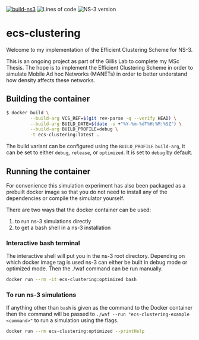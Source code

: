 [![build-ns3](https://github.com/PHoulding/ecs-clustering/actions/workflows/ns3-build.yml/badge.svg)](https://github.com/MPHoulding/ecs-clustering/actions/workflows/ns3-build.yml)
![Lines of code](https://img.shields.io/tokei/lines/github/PHoulding/ecs-clustering?style=plastic)
![NS-3 version](https://img.shields.io/badge/NS--3-3.34-blueviolet?style=plastic)

# ecs-clustering
Welcome to my implementation of the Efficient Clustering Scheme for NS-3.

This is an ongoing project as part of the Gillis Lab to complete my MSc Thesis.
The hope is to implement the Efficient Clustering Scheme in order to simulate
Mobile Ad hoc Networks (MANETs) in order to better understand how density affects
these networks.


## Building the container

```bash
$ docker build \
         --build-arg VCS_REF=$(git rev-parse -q --verify HEAD) \
         --build-arg BUILD_DATE=$(date -u +"%Y-%m-%dT%H:%M:%SZ") \
         --build-arg BUILD_PROFILE=debug \
         -t ecs-clustering:latest .
```

The build variant can be configured using the `BUILD_PROFILE` `build-arg`, it can be set to either `debug`, `release`, or `optimized`.
It is set to `debug` by default.


## Running the container

For convenience this simulation experiment has also been packaged as a prebuilt docker image so that you do not need to install any of the dependencies or compile the simulator yourself.

There are two ways that the docker container can be used:

1. to run ns-3 simulations directly
2. to get a bash shell in a ns-3 installation


### Interactive bash terminal

The interactive shell will put you in the ns-3 root directory.
Depending on which docker image tag is used ns-3 can either be built in debug mode or optimized mode.
Then the ./waf command can be run manually.

```bash
docker run --rm -it ecs-clustering:optimized bash
```


### To run ns-3 simulations

If anything other than `bash` is given as the command to the Docker container then the command will
be passed to `./waf --run "ecs-clustering-example <command>"` to run a simulation using the flags.

```bash
docker run --rm ecs-clustering:optimized --printHelp
```
